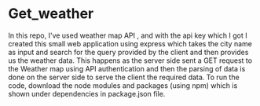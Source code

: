 # Get_weather
In this repo, I've used weather map API , and with the api key which I got I created this small web application using express which takes the city name as input and search for the query provided by the client and then provides us the weather data. This happens as the server side sent a GET request to the Weather map using API authentication and then the parsing of data is done on the server side to serve the client the required data. 
To run the code, download the node modules and packages (using npm) which is shown under dependencies in package.json file.
